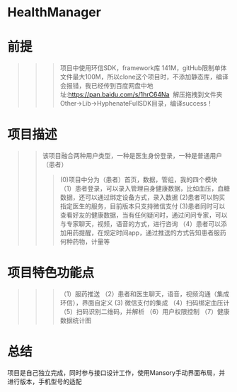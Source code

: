 # HealthManager
# 前提
>>>项目中使用环信SDK，framework库 141M，gitHub限制单体文件最大100M，所以clone这个项目时，不添加静态库，编译会报错，我已经传到百度网盘中地址:https://pan.baidu.com/s/1hrC64Na  解压拖拽到文件夹 Other->Lib->HyphenateFullSDK目录，编译success！
# 项目描述
>>该项目融合两种用户类型，一种是医生身份登录，一种是普通用户（患者）
>>> (0)项目中分为（患者）首页，数据，管组，我的四个模块
>>>（1）患者登录，可以录入管理自身健康数据，比如血压，血糖数据，还可以通过绑定设备方式，录入数据
>>> (2)患者可以购买指定医生的服务，目前版本只支持微信支付
>>> (3)患者同时可以查看好友的健康数据，当有任何疑问时，通过问问专家，可以与专家聊天，视频，语音的方式，进行咨询
>>>（4）患者可以添加用药提醒，在规定时间app，通过推送的方式告知患者服药何种药物，计量等

# 项目特色功能点
>>>（1）服药推送
>>>（2）患者和医生聊天，语音，视频沟通（集成环信），界面自定义
>>> (3) 微信支付的集成
>>>（4）扫码绑定血压计
>>>（5）扫码识别二维码，并解析
>>>（6）用户权限控制
>>>（7）健康数据统计图

# 总结
项目是自己独立完成，同时参与接口设计工作，使用Mansory手动界面布局，并进行版本，手机型号的适配
